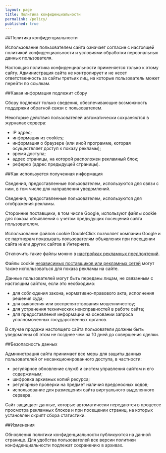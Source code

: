 ```yaml
---
layout: page
title: Политика конфиденциальности
permalink: /policy/
published: true
---
```


##Политика конфиденциальности

Использование пользователем сайта означает согласие с настоящей политикой конфиденциальности и условиями обработки персональных данных пользователя.

Настоящая политика конфиденциальности применяется только к этому сайту. Администрация сайта не контролирует и не несет ответственность за сайты третьих лиц, на которые пользователь может перейти по ссылкам.

##Какая информация подлежит сбору

Сбору подлежат только сведения, обеспечивающие возможность поддержки обратной связи с пользователем.

Некоторые действия пользователей автоматически сохраняются в журналах сервера:

  - IP адрес;
  - информация из cookies;
  - информация о браузере (или иной программе, которая осуществляет доступ к показу рекламы);
  - время доступа;
  - адрес страницы, на которой расположен рекламный блок;
  - реферер (адрес предыдущей страницы).


##Как используется полученная информация

Сведения, предоставленные пользователем, используются для связи с ним, в том числе для направления уведомлений.

Сведения, предоставленные пользователем, используются для отображения  рекламы.

Сторонние поставщики, в том числе Google, используют файлы cookie для показа объявлений с учетом предыдущих посещений сайта пользователем.

Использование файлов cookie DoubleClick позволяет компании Google и ее партнерам показывать пользователям объявления при посещении сайта и/или других сайтов в Интернете.

Отключить такие файлы можно в [настройках рекламных предпочтений](http://www.google.ru/ads/preferences/).

Файлы cookie [независимых поставщиков или рекламных сетей](https://support.google.com/dfp_sb/answer/94149) могут также использоваться для показа рекламы на сайте.

Данные пользователей могут быть переданы лицам, не связанным с настоящим сайтом, если это необходимо:
  - для соблюдения закона, нормативно-правового акта, исполнения решения суда;
  - для выявления или воспрепятствования мошенничеству;
  - для устранения технических неисправностей в работе сайта;
  - для предоставления информации на основании запроса уполномоченных государственных органов.

В случае продажи настоящего сайта пользователи должны быть уведомлены об этом не позднее чем за 10 дней до совершения сделки.

##Безопасность данных

Администрация сайта принимает все меры для защиты данных пользователей от несанкционированного доступа, в частности:

  - регулярное обновление служб и систем управления сайтом и его содержимым;
  - шифровка архивных копий ресурса;
  - регулярные проверки на предмет наличия вредоносных кодов;
  - использование для размещения сайта виртуального выделенного сервера.

Сайт защищает данные, которые автоматически передаются в процессе просмотра рекламных блоков и при посещении страниц, на которых установлен скрипт сбора статистики.

##Изменения

Обновления политики конфиденциальности публикуются на данной странице. Для удобства пользователей все версии политики конфиденциальности подлежат сохранению в архивах.